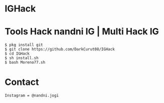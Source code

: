 # IGHack
# Tools Hack nandni IG | Multi Hack IG
```
$ pkg install git
$ git clone https://github.com/DarkCurut08/IGHack
$ cd IGHack
$ sh install.sh
$ bash Moreno77.sh
```
# Contact
```
Instagram = @nandni.jogi
```

